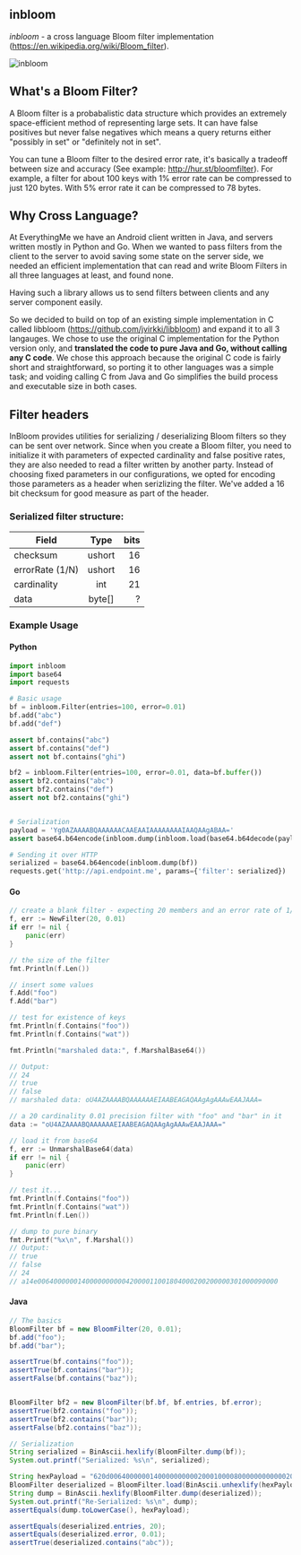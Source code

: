 ## inbloom

_inbloom_ - a cross language Bloom filter implementation (https://en.wikipedia.org/wiki/Bloom_filter).

![inbloom](https://raw.githubusercontent.com/EverythingMe/inbloom/master/inbloom.png)

## What's a Bloom Filter?
A Bloom filter is a probabalistic data structure which provides an extremely space-efficient method of representing large sets.
It can have false positives but never false negatives which means a query returns either "possibly in set" or "definitely not in set".

You can tune a Bloom filter to the desired error rate, it's basically a tradeoff between size and accuracy (See example: http://hur.st/bloomfilter). For example, a filter for about 100 keys with 1% error rate can be compressed to just 120 bytes. With 5% error rate it can be compressed to 78 bytes.

## Why Cross Language?
At EverythingMe we have an Android client written in Java, and servers written mostly in Python and Go. When we wanted to pass filters from the client to the server to avoid saving some state on the server side, we needed an efficient implementation that can read and write Bloom Filters in all three languages at least, and found none.

Having such a library allows us to send filters between clients and any server component easily.

So we decided to build on top of an existing simple implementation in C called libbloom (https://github.com/jvirkki/libbloom) and expand it to all 3 langauges.
We chose to use the original C implementation for the Python version only, and **translated the code to pure Java and Go, without calling any C code**.
We chose this approach because the original C code is fairly short and straightforward, so porting it to other languages was a simple task;
and voiding calling C from Java and Go simplifies the build process and executable size in both cases.

## Filter headers

InBloom provides utilities for serializing / deserializing Bloom filters so they can be sent over network.
Since when you create a Bloom filter, you need to initialize it with parameters of expected cardinality and false positive rates,
they are also needed to read a filter written by another party. Instead of choosing fixed parameters in our configurations, we opted for encoding
those parameters as a header when serizlizing the filter. We've added a 16 bit checksum for good measure as part of the header.

### Serialized filter structure:

| Field        | Type            | bits |
| ------------- |:-------------:| -----:|
| checksum      | ushort | 16 |
| errorRate (1/N)| ushort | 16 |
| cardinality   | int     |   21 |
| data          | byte[]  | ? |


### Example Usage

#### Python
```python
import inbloom
import base64
import requests

# Basic usage
bf = inbloom.Filter(entries=100, error=0.01)
bf.add("abc")
bf.add("def")

assert bf.contains("abc")
assert bf.contains("def")
assert not bf.contains("ghi")

bf2 = inbloom.Filter(entries=100, error=0.01, data=bf.buffer())
assert bf2.contains("abc")
assert bf2.contains("def")
assert not bf2.contains("ghi")


# Serialization
payload = 'Yg0AZAAAABQAAAAAACAAEAAIAAAAAAAAIAAQAAgABAA='
assert base64.b64encode(inbloom.dump(inbloom.load(base64.b64decode(payload)))) == payload

# Sending it over HTTP
serialized = base64.b64encode(inbloom.dump(bf))
requests.get('http://api.endpoint.me', params={'filter': serialized})
```

#### Go
```go
// create a blank filter - expecting 20 members and an error rate of 1/100
f, err := NewFilter(20, 0.01)
if err != nil {
    panic(err)
}

// the size of the filter
fmt.Println(f.Len())

// insert some values
f.Add("foo")
f.Add("bar")

// test for existence of keys
fmt.Println(f.Contains("foo"))
fmt.Println(f.Contains("wat"))

fmt.Println("marshaled data:", f.MarshalBase64())

// Output:
// 24
// true
// false
// marshaled data: oU4AZAAAABQAAAAAAEIAABEAGAQAAgAgAAAwEAAJAAA=
```

```go
// a 20 cardinality 0.01 precision filter with "foo" and "bar" in it
data := "oU4AZAAAABQAAAAAAEIAABEAGAQAAgAgAAAwEAAJAAA="

// load it from base64
f, err := UnmarshalBase64(data)
if err != nil {
    panic(err)
}

// test it...
fmt.Println(f.Contains("foo"))
fmt.Println(f.Contains("wat"))
fmt.Println(f.Len())

// dump to pure binary
fmt.Printf("%x\n", f.Marshal())
// Output:
// true
// false
// 24
// a14e006400000014000000000042000011001804000200200000301000090000
```

#### Java
```java
// The basics
BloomFilter bf = new BloomFilter(20, 0.01);
bf.add("foo");
bf.add("bar");

assertTrue(bf.contains("foo"));
assertTrue(bf.contains("bar"));
assertFalse(bf.contains("baz"));


BloomFilter bf2 = new BloomFilter(bf.bf, bf.entries, bf.error);
assertTrue(bf2.contains("foo"));
assertTrue(bf2.contains("bar"));
assertFalse(bf2.contains("baz"));

// Serialization
String serialized = BinAscii.hexlify(BloomFilter.dump(bf));
System.out.printf("Serialized: %s\n", serialized);

String hexPayload = "620d006400000014000000000020001000080000000000002000100008000400";
BloomFilter deserialized = BloomFilter.load(BinAscii.unhexlify(hexPayload));
String dump = BinAscii.hexlify(BloomFilter.dump(deserialized));
System.out.printf("Re-Serialized: %s\n", dump);
assertEquals(dump.toLowerCase(), hexPayload);

assertEquals(deserialized.entries, 20);
assertEquals(deserialized.error, 0.01);
assertTrue(deserialized.contains("abc"));
```

